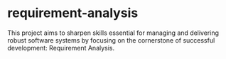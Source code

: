 # requirement-analysis
This project aims to sharpen skills essential for managing and delivering robust software systems by focusing on the cornerstone of successful development: Requirement Analysis.
